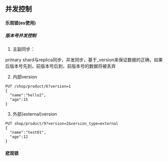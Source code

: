 ## 并发控制

#### 乐观锁(es使用)

##### 版本号并发控制

1. 主副同步：

primary shard与replica同步，并发同步，基于_version来保证数据的正确，如果后版本号先到，前版本号后到，前版本号的数据将被丢弃

2. 内部version

```curl
PUT /shop/product/6?version=1
{
  "name":"hello2",
  "age":15
}

```
3. 外部(external)version

```curl
PUT shop/product/9?version=2&version_type=external
{
  "name":"test01",
  "age":12
}

```

#### 悲观锁